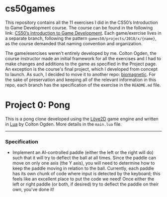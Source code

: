 # cs50games
This repository contains all the 11 exercises I did in the CS50’s Introduction to Game Development course. The course can be found in the following link: [CS50’s
Introduction to Game Development](https://cs50.harvard.edu/games/2018/). Each game/exercise lives in a separate branch, following the pattern ```games50/projects/2018/x/{name}```, as the course demanded that naming convention and organization. 

The game/exercises weren't entirely developed by me. Colton Ogden, the course instructor made an initial framework for all the exercises and I had to make changes and additions to the game as specified in the Project page. An exception is the course's final project, which I developed from concept to launch. As such, I decided to move it to another repo: [biomagnetic](https://github.com/xaviervitor/biomagnetic/). For the sake of preservation and keeping all of the relevant information in this repo, each branch has the specification of the exercise in the ```README.md``` file. 

# Project 0: Pong

This is a pong clone developed using the [Löve2D](https://love2d.org/) game engine and written in [Lua](https://www.lua.org/) by Colton Ogden. More details in the ```main.lua``` file.

---

### Specification

* Implement an AI-controlled paddle (either the left or the right will do) such that it will try to deflect the ball at all times. Since the paddle can move on only one axis (the Y axis), you will need to determine how to keep the paddle moving in relation to the ball. Currently, each paddle has its own chunk of code where input is detected by the keyboard; this feels like an excellent place to put the code we need! Once either the left or right paddle (or both, if desired) try to deflect the paddle on their own, you’ve done it!
